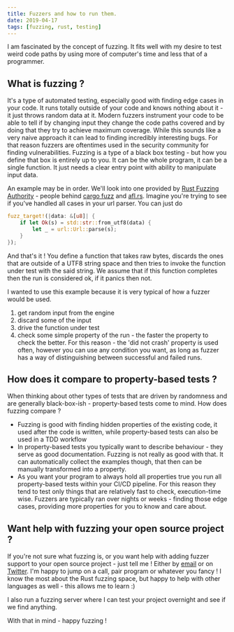 ```yaml
---
title: Fuzzers and how to run them.
date: 2019-04-17
tags: [fuzzing, rust, testing]
---
```


I am fascinated by the concept of fuzzing. It fits well with my desire to test weird code paths by using more of computer's time and less that of a programmer.

## What is fuzzing ?

It's a type of automated testing, especially good with finding edge cases in your code. It runs totally outside of your code and knows nothing about it - it just throws random data at it. Modern fuzzers instrument your code to be able to tell if by changing input they change the code paths covered and by doing that they try to achieve maximum coverage. While this sounds like a very naive approach it can lead to finding incredibly interesting bugs. For that reason fuzzers are oftentimes used in the security community for finding vulnerabilities. Fuzzing is a type of a black box testing - but how you define that box is entirely up to you. It can be the whole program, it can be a single function. It just needs a clear entry point with ability to manipulate input data.

An example may be in order. We'll look into one provided by [Rust Fuzzing Authority](https://github.com/rust-fuzz) - people behind [cargo fuzz](https://fuzz.rs/book/cargo-fuzz.html) and [afl.rs](https://fuzz.rs/book/afl.html).
Imagine you're trying to see if you've handled all cases in your url parser. You can just do

```rust
fuzz_target!(|data: &[u8]| {
    if let Ok(s) = std::str::from_utf8(data) {
        let _ = url::Url::parse(s);
    }
});
```

And that's it ! You define a function that takes raw bytes, discards the ones that are outside of a UTF8 string space and then tries to invoke the function under test with the said string. We assume that if this function completes then the run is considered ok, if it panics then not.

I wanted to use this example because it is very typical of how a fuzzer would be used.

1. get random input from the engine
2. discard some of the input
3. drive the function under test
4. check some simple property of the run - the faster the property to check the better. For this reason - the 'did not crash' property is used often, however you can use any condition you want, as long as fuzzer has a way of distinguishing between successful and failed runs.

## How does it compare to property-based tests ?

When thinking about other types of tests that are driven by randomness and are generally black-box-ish - property-based tests come to mind. How does fuzzing compare ?

- Fuzzing is good with finding hidden properties of the existing code, it used after the code is written, while property-based tests can also be used in a TDD workflow
- In property-based tests you typically want to describe behaviour - they serve as good documentation. Fuzzing is not really as good with that. It can automatically collect the examples though, that then can be manually transformed into a property.
- As you want your program to always hold all properties true you run all property-based tests within your CI/CD pipeline. For this reason they tend to test only things that are relatively fast to check, execution-time wise. Fuzzers are typically ran over nights or weeks - finding those edge cases, providing more properties for you to know and care about.

## Want help with fuzzing your open source project ?

If you're not sure what fuzzing is, or you want help with adding fuzzer support to your open source project - just tell me ! Either by [email](mailto:fuzzing@cyplo.dev) or on [Twitter](https://twitter.com/cyplo). I'm happy to jump on a call, pair program or whatever you fancy ! I know the most about the Rust fuzzing space, but happy to help with other languages as well - this allows me to learn :)

I also run a fuzzing server where I can test your project overnight and see if we find anything.

With that in mind - happy fuzzing !
